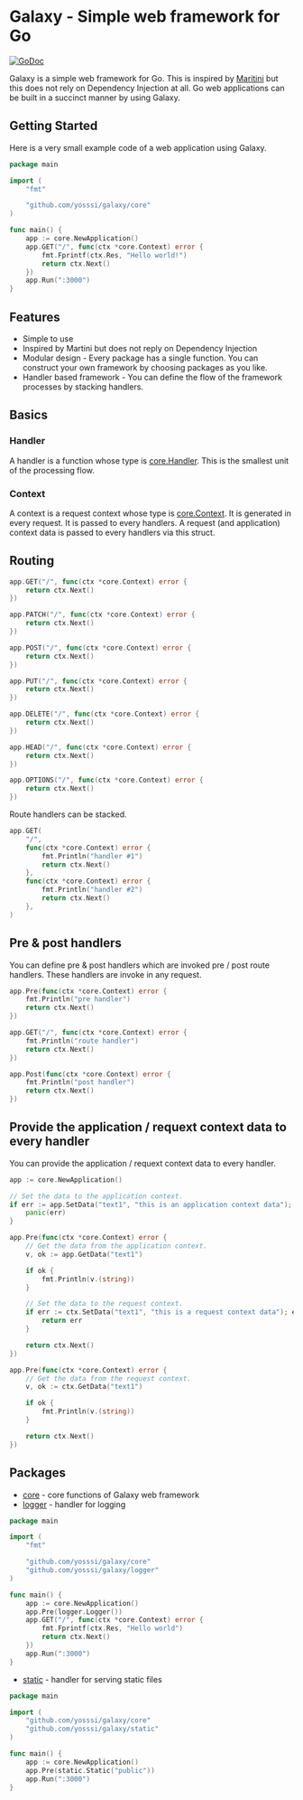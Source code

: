 # Galaxy - Simple web framework for Go

[![GoDoc](https://godoc.org/github.com/yosssi/galaxy?status.png)](https://godoc.org/github.com/yosssi/galaxy)

Galaxy is a simple web framework for Go. This is inspired by [Maritini](https://github.com/go-martini/martini) but this does not rely on Dependency Injection at all. Go web applications can be built in a succinct manner by using Galaxy.

## Getting Started

Here is a very small example code of a web application using Galaxy.

```go
package main

import (
	"fmt"

	"github.com/yosssi/galaxy/core"
)

func main() {
	app := core.NewApplication()
	app.GET("/", func(ctx *core.Context) error {
		fmt.Fprintf(ctx.Res, "Hello world!")
		return ctx.Next()
	})
	app.Run(":3000")
}
```

## Features

* Simple to use
* Inspired by Martini but does not reply on Dependency Injection
* Modular design - Every package has a single function. You can construct your own framework by choosing packages as you like.
* Handler based framework - You can define the flow of the framework processes by stacking handlers.

## Basics

### Handler

A handler is a function whose type is [core.Handler](https://godoc.org/github.com/yosssi/galaxy/core#Handler). This is the smallest unit of the processing flow.

### Context

A context is a request context whose type is [core.Context](https://godoc.org/github.com/yosssi/galaxy/core#Context). It is generated in every request. It is passed to every handlers. A request (and application) context data is passed to every handlers via this struct.

## Routing

```go
app.GET("/", func(ctx *core.Context) error {
	return ctx.Next()
})

app.PATCH("/", func(ctx *core.Context) error {
	return ctx.Next()
})

app.POST("/", func(ctx *core.Context) error {
	return ctx.Next()
})

app.PUT("/", func(ctx *core.Context) error {
	return ctx.Next()
})

app.DELETE("/", func(ctx *core.Context) error {
	return ctx.Next()
})

app.HEAD("/", func(ctx *core.Context) error {
	return ctx.Next()
})

app.OPTIONS("/", func(ctx *core.Context) error {
	return ctx.Next()
})
```

Route handlers can be stacked.

```go
app.GET(
	"/",
	func(ctx *core.Context) error {
		fmt.Println("handler #1")
		return ctx.Next()
	},
	func(ctx *core.Context) error {
		fmt.Println("handler #2")
		return ctx.Next()
	},
)
```

## Pre & post handlers

You can define pre & post handlers which are invoked pre / post route handlers. These handlers are invoke in any request.

```go
app.Pre(func(ctx *core.Context) error {
	fmt.Println("pre handler")
	return ctx.Next()
})

app.GET("/", func(ctx *core.Context) error {
	fmt.Println("route handler")
	return ctx.Next()
})

app.Post(func(ctx *core.Context) error {
	fmt.Println("post handler")
	return ctx.Next()
})
```

## Provide the application / requext context data to every handler

You can provide the application / requext context data to every handler.

```go
app := core.NewApplication()

// Set the data to the application context.
if err := app.SetData("text1", "this is an application context data"); err != nil {
	panic(err)
}

app.Pre(func(ctx *core.Context) error {
	// Get the data from the application context.
	v, ok := app.GetData("text1")

	if ok {
		fmt.Println(v.(string))
	}

	// Set the data to the request context.
	if err := ctx.SetData("text1", "this is a request context data"); err != nil {
		return err
	}

	return ctx.Next()
})

app.Pre(func(ctx *core.Context) error {
	// Get the data from the request context.
	v, ok := ctx.GetData("text1")

	if ok {
		fmt.Println(v.(string))
	}

	return ctx.Next()
})
```

## Packages

* [core](https://godoc.org/github.com/yosssi/galaxy/core) - core functions of Galaxy web framework
* [logger](https://godoc.org/github.com/yosssi/galaxy/logger) - handler for logging
```go
package main

import (
	"fmt"

	"github.com/yosssi/galaxy/core"
	"github.com/yosssi/galaxy/logger"
)

func main() {
	app := core.NewApplication()
	app.Pre(logger.Logger())
	app.GET("/", func(ctx *core.Context) error {
		fmt.Fprintf(ctx.Res, "Hello world")
		return ctx.Next()
	})
	app.Run(":3000")
}
```
* [static](https://godoc.org/github.com/yosssi/galaxy/static) - handler for serving static files
```go
package main

import (
	"github.com/yosssi/galaxy/core"
	"github.com/yosssi/galaxy/static"
)

func main() {
	app := core.NewApplication()
	app.Pre(static.Static("public"))
	app.Run(":3000")
}
```
